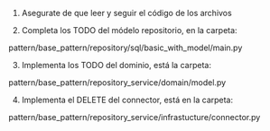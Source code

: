 1. Asegurate de que leer y seguir el código de los archivos

2. Completa los TODO del módelo repositorio, en la carpeta:

pattern/base_pattern/repository/sql/basic_with_model/main.py

3. Implementa los TODO del dominio, está la carpeta:

pattern/base_pattern/repository_service/domain/model.py

4. Implementa el DELETE del connector, está en la carpeta:

pattern/base_pattern/repository_service/infrastucture/connector.py